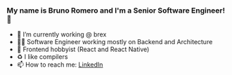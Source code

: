 ### My name is Bruno Romero and I'm a Senior Software Engineer! 👋

- 🔭 I’m currently working @ brex
- 👷‍♂️ Software Engineer working mostly on Backend and Architecture
- 🌱 Frontend hobbyist (React and React Native)
- ♻️ I like compilers
- 📫 How to reach me: [LinkedIn](https://www.linkedin.com/in/brunobromero/)
<!-- - 👯 I’m looking to collaborate on ... Vue.js -->
<!-- - 🤔 I’m looking for help with ... React Server Components -->
<!-- - 💬 Ask me about ... Anything -->
<!-- - 📫 Also on YouTube: ... [YouTube](http://erik.video) -->
<!-- - 😄 Pronouns: ... He/Him -->
<!-- - ⚡ Fun fact: ... I am half Finnish -->
